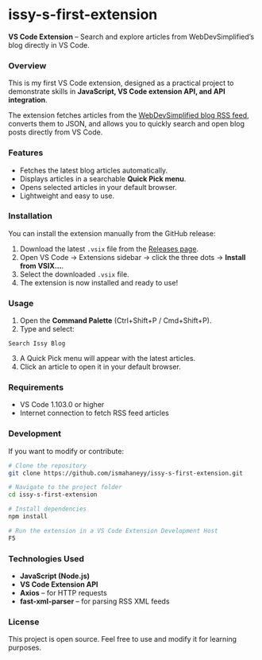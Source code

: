 # issy-s-first-extension 

**VS Code Extension** – Search and explore articles from WebDevSimplified’s blog directly in VS Code.

 

### Overview 

This is my first VS Code extension, designed as a practical project to demonstrate skills in **JavaScript, VS Code extension API, and API integration**.

The extension fetches articles from the [WebDevSimplified blog RSS feed](https://blog.webdevsimplified.com/rss.xml), converts them to JSON, and allows you to quickly search and open blog posts directly from VS Code.

 

### Features 

* Fetches the latest blog articles automatically.
* Displays articles in a searchable **Quick Pick menu**.
* Opens selected articles in your default browser.
* Lightweight and easy to use.

 

### Installation 

You can install the extension manually from the GitHub release:

1. Download the latest `.vsix` file from the [Releases page](https://github.com/ismahaneyy/issy-s-first-extension/releases).
2. Open VS Code → Extensions sidebar → click the three dots → **Install from VSIX…**.
3. Select the downloaded `.vsix` file.
4. The extension is now installed and ready to use!

 

### Usage 

1. Open the **Command Palette** (Ctrl+Shift+P / Cmd+Shift+P).
2. Type and select:

```
Search Issy Blog
```

3. A Quick Pick menu will appear with the latest articles.
4. Click an article to open it in your default browser.

 

### Requirements 

* VS Code 1.103.0 or higher
* Internet connection to fetch RSS feed articles



### Development 

If you want to modify or contribute:

```bash
# Clone the repository
git clone https://github.com/ismahaneyy/issy-s-first-extension.git

# Navigate to the project folder
cd issy-s-first-extension

# Install dependencies
npm install

# Run the extension in a VS Code Extension Development Host
F5
```

 

### Technologies Used 

* **JavaScript (Node.js)**
* **VS Code Extension API**
* **Axios** – for HTTP requests
* **fast-xml-parser** – for parsing RSS XML feeds

 

### License 

This project is open source. Feel free to use and modify it for learning purposes.


